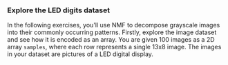 ### Explore the LED digits dataset

In the following exercises, you'll use NMF to decompose grayscale images into their commonly occurring patterns. Firstly, explore the image dataset and see how it is encoded as an array. You are given 100 images as a 2D array `samples`, where each row represents a single 13x8 image. The images in your dataset are pictures of a LED digital display.
